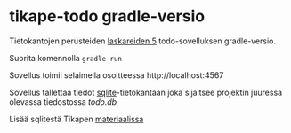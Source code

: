 # tikape-todo gradle-versio

Tietokantojen perusteiden [laskareiden 5](https://docs.google.com/document/d/1OtE38kOP97TaDYmeIoF-YlcXzf-21uMcEfSk1gE6bAs/edit) todo-sovelluksen gradle-versio.

Suorita komennolla <code>gradle run</code>

Sovellus toimii selaimella osoitteessa http://localhost:4567

Sovellus tallettaa tiedot [sqlite](https://sqlite.org)-tietokantaan joka sijaitsee projektin juuressa olevassa tiedostossa _todo.db_

Lisää sqlitestä Tikapen [materiaalissa](https://tietokantojen-perusteet.github.io)
